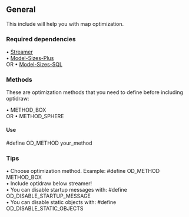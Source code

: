 ## General

This include will help you with map optimization.

### Required dependencies

• [Streamer](https://github.com/samp-incognito/samp-streamer-plugin)<br />
• [Model-Sizes-Plus](https://github.com/Crayder/Model-Sizes-Plus)<br />
  OR
• [Model-Sizes-SQL](https://github.com/algorhitmically/modelsizes-sql)<br />

### Methods

These are optimization methods that you need to define before including optidraw:<br />

• METHOD_BOX<br />
  OR
• METHOD_SPHERE<br />

#### Use

#define OD_METHOD your_method<br />

### Tips

• Choose optimization method. Example: #define OD_METHOD METHOD_BOX<br />
• Include optidraw below streamer!<br />
• You can disable startup messages with: #define OD_DISABLE_STARTUP_MESSAGE<br />
• You can disable static objects with: #define OD_DISABLE_STATIC_OBJECTS


